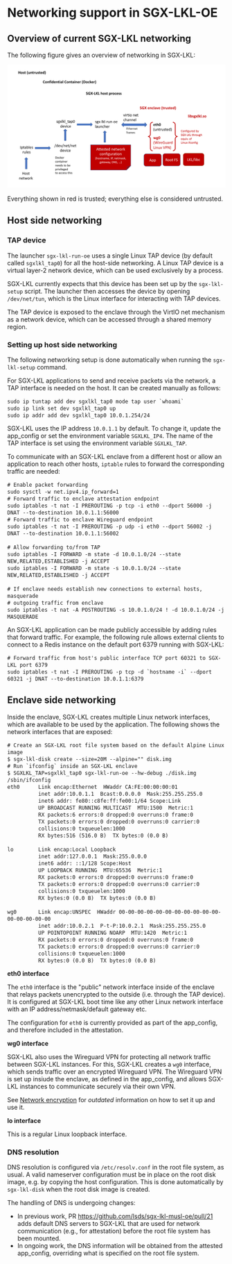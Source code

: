 Networking support in SGX-LKL-OE
================================

Overview of current SGX-LKL networking
-----------------------------------------

The following figure gives an overview of networking in SGX-LKL:

![Networking](sgxlkl_networking_overview.svg)

Everything shown in red is trusted; everything else is considered untrusted.

## Host side networking

### TAP device

The launcher `sgx-lkl-run-oe` uses a single Linux TAP device (by default called `sgxlkl_tap0`) for all the host-side networking. A Linux TAP device is a virtual layer-2 network device, which can be used exclusively by a process.

SGX-LKL currently expects that this device has been set up by the `sgx-lkl-setup` script. The launcher then accesses the device by opening `/dev/net/tun`, which is the Linux interface for interacting with TAP devices.

The TAP device is exposed to the enclave through the VirtIO net mechanism as a network device, which can be accessed through a shared memory region.

### Setting up host side networking

The following networking setup is done automatically when running the `sgx-lkl-setup` command.

For SGX-LKL applications to send and receive packets via the network, a TAP interface is needed on the host. It can be created manually as follows:
```
sudo ip tuntap add dev sgxlkl_tap0 mode tap user `whoami`
sudo ip link set dev sgxlkl_tap0 up
sudo ip addr add dev sgxlkl_tap0 10.0.1.254/24
```

SGX-LKL uses the IP address `10.0.1.1` by default. To change it, update the app_config or set the environment variable `SGXLKL_IP4`. The name of the TAP interface is set using the environment variable `SGXLKL_TAP`.

To communicate with an SGX-LKL enclave from a different host or allow an application to reach other hosts, `iptable` rules to forward the corresponding traffic are needed:
```
# Enable packet forwarding
sudo sysctl -w net.ipv4.ip_forward=1
# Forward traffic to enclave attestation endpoint
sudo iptables -t nat -I PREROUTING -p tcp -i eth0 --dport 56000 -j DNAT --to-destination 10.0.1.1:56000
# Forward traffic to enclave Wireguard endpoint
sudo iptables -t nat -I PREROUTING -p udp -i eth0 --dport 56002 -j DNAT --to-destination 10.0.1.1:56002

# Allow forwarding to/from TAP
sudo iptables -I FORWARD -m state -d 10.0.1.0/24 --state NEW,RELATED,ESTABLISHED -j ACCEPT
sudo iptables -I FORWARD -m state -s 10.0.1.0/24 --state NEW,RELATED,ESTABLISHED -j ACCEPT

# If enclave needs establish new connections to external hosts, masquerade
# outgoing traffic from enclave
sudo iptables -t nat -A POSTROUTING -s 10.0.1.0/24 ! -d 10.0.1.0/24 -j MASQUERADE
```

An SGX-LKL application can be made publicly accessible by adding rules that forward traffic. For example, the following rule allows external clients to connect to a Redis instance on the default port 6379 running with SGX-LKL:
```
# Forward traffic from host's public interface TCP port 60321 to SGX-LKL port 6379
sudo iptables -t nat -I PREROUTING -p tcp -d `hostname -i` --dport 60321 -j DNAT --to-destination 10.0.1.1:6379
```

## Enclave side networking

Inside the enclave, SGX-LKL creates multiple Linux network interfaces, which are available to be used by the application. The following shows the network interfaces that are exposed:
```
# Create an SGX-LKL root file system based on the default Alpine Linux image
$ sgx-lkl-disk create --size=20M --alpine="" disk.img
# Run `ifconfig` inside an SGX-LKL enclave
$ SGXLKL_TAP=sgxlkl_tap0 sgx-lkl-run-oe --hw-debug ./disk.img /sbin/ifconfig
eth0      Link encap:Ethernet  HWaddr CA:FE:00:00:00:01
          inet addr:10.0.1.1  Bcast:0.0.0.0  Mask:255.255.255.0
          inet6 addr: fe80::c8fe:ff:fe00:1/64 Scope:Link
          UP BROADCAST RUNNING MULTICAST  MTU:1500  Metric:1
          RX packets:6 errors:0 dropped:0 overruns:0 frame:0
          TX packets:0 errors:0 dropped:0 overruns:0 carrier:0
          collisions:0 txqueuelen:1000
          RX bytes:516 (516.0 B)  TX bytes:0 (0.0 B)

lo        Link encap:Local Loopback
          inet addr:127.0.0.1  Mask:255.0.0.0
          inet6 addr: ::1/128 Scope:Host
          UP LOOPBACK RUNNING  MTU:65536  Metric:1
          RX packets:0 errors:0 dropped:0 overruns:0 frame:0
          TX packets:0 errors:0 dropped:0 overruns:0 carrier:0
          collisions:0 txqueuelen:1000
          RX bytes:0 (0.0 B)  TX bytes:0 (0.0 B)

wg0       Link encap:UNSPEC  HWaddr 00-00-00-00-00-00-00-00-00-00-00-00-00-00-00-00
          inet addr:10.0.2.1  P-t-P:10.0.2.1  Mask:255.255.255.0
          UP POINTOPOINT RUNNING NOARP  MTU:1420  Metric:1
          RX packets:0 errors:0 dropped:0 overruns:0 frame:0
          TX packets:0 errors:0 dropped:0 overruns:0 carrier:0
          collisions:0 txqueuelen:1000
          RX bytes:0 (0.0 B)  TX bytes:0 (0.0 B)
```
**eth0 interface**

The `eth0` interface is the "public" network interface inside of the enclave that relays packets unencrypted to the outside (i.e. through the TAP device). It is configured at SGX-LKL boot time like any other Linux network interface with an IP address/netmask/default gateway etc.

The configuration for `eth0` is currently provided as part of the app_config, and therefore included in the attestation. 

**wg0 interface**

SGX-LKL also uses the Wireguard VPN for protecting all network traffic between SGX-LKL instances. For this, SGX-LKL creates a `wg0` interface, which sends traffic over an encrypted Wireguard VPN. The Wireguard VPN is set up insiude the enclave, as defined in the app_config, and allows SGX-LKL instances to communicate securely via their own VPN.

See [Network encryption](https://github.com/lsds/sgx-lkl/wiki/Network-encryption) for *outdated* information on how to set it up and use it.

**lo interface**

This is a regular Linux loopback interface.

### DNS resolution

DNS resolution is configured via `/etc/resolv.conf` in the root file system, as usual. A valid nameserver configuration must be in place on the root disk image, e.g. by copying the host configuration. This is done automatically by `sgx-lkl-disk` when the root disk image is created.

The handling of DNS is undergoing changes:

- In previous work, PR https://github.com/lsds/sgx-lkl-musl-oe/pull/21 adds default DNS servers to SGX-LKL that are used for network communication (e.g., for attestation) before the root file system has been mounted.
- In ongoing work, the DNS information will be obtained from the attested app_config, overriding what is specified on the root file system.
